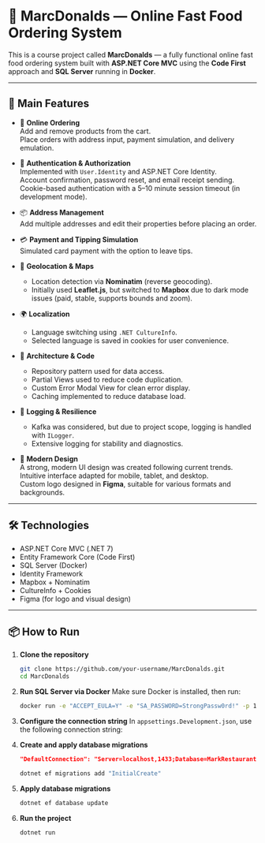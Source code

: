 # 🍔 MarcDonalds — Online Fast Food Ordering System

This is a course project called **MarcDonalds** — a fully functional online fast food ordering system built with **ASP.NET Core MVC** using the **Code First** approach and **SQL Server** running in **Docker**.

---

## 🚀 Main Features

- 🛒 **Online Ordering**  
  Add and remove products from the cart.  
  Place orders with address input, payment simulation, and delivery emulation.

- 🔐 **Authentication & Authorization**  
  Implemented with `User.Identity` and ASP.NET Core Identity.  
  Account confirmation, password reset, and email receipt sending.  
  Cookie-based authentication with a 5–10 minute session timeout (in development mode).

- 📦 **Address Management**  
  Add multiple addresses and edit their properties before placing an order.

- 💳 **Payment and Tipping Simulation**  
  Simulated card payment with the option to leave tips.

- 📍 **Geolocation & Maps**  
  - Location detection via **Nominatim** (reverse geocoding).  
  - Initially used **Leaflet.js**, but switched to **Mapbox** due to dark mode issues (paid, stable, supports bounds and zoom).

- 🌍 **Localization**  
  - Language switching using `.NET CultureInfo`.  
  - Selected language is saved in cookies for user convenience.

- 🧩 **Architecture & Code**  
  - Repository pattern used for data access.  
  - Partial Views used to reduce code duplication.  
  - Custom Error Modal View for clean error display.  
  - Caching implemented to reduce database load.

- 🧾 **Logging & Resilience**  
  - Kafka was considered, but due to project scope, logging is handled with `ILogger`.  
  - Extensive logging for stability and diagnostics.

- 🎨 **Modern Design**  
  A strong, modern UI design was created following current trends.  
  Intuitive interface adapted for mobile, tablet, and desktop.  
  Custom logo designed in **Figma**, suitable for various formats and backgrounds.

---

## 🛠️ Technologies

- ASP.NET Core MVC (.NET 7)  
- Entity Framework Core (Code First)  
- SQL Server (Docker)  
- Identity Framework  
- Mapbox + Nominatim  
- CultureInfo + Cookies  
- Figma (for logo and visual design)

---

## 📦 How to Run

1. **Clone the repository**  
   ```bash
   git clone https://github.com/your-username/MarcDonalds.git
   cd MarcDonalds

2. **Run SQL Server via Docker**
   Make sure Docker is installed, then run:

   ```bash
   docker run -e "ACCEPT_EULA=Y" -e "SA_PASSWORD=StrongPassw0rd!" -p 1433:1433 --name sql-marc -d mcr.microsoft.com/mssql/server
   ```

3. **Configure the connection string**
   In `appsettings.Development.json`, use the following connection string:
4. **Create and apply database migrations**

   ```json
   "DefaultConnection": "Server=localhost,1433;Database=MarkRestaurant;User Id=sa;Password=StrongPassw0rd!;TrustServerCertificate=True;"
   ```

   ```bash
   dotnet ef migrations add "InitialCreate"
   ```

4. **Apply database migrations**

   ```bash
   dotnet ef database update
   ```

5. **Run the project**

   ```bash
   dotnet run
   ```
